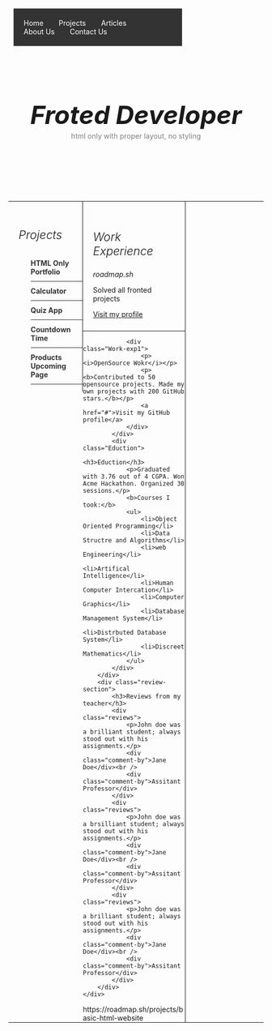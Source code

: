 <!DOCTYPE html>
<html lang="en">
<style>
    h3 {
        font-style: italic;
        font-size: 23px;
        font-weight: 300;
    }

    .main {
        width: auto;
    }

    .navbar {
        width: auto;
        height: 70px;
    }

    .logo {
        width: 30%;
        float: left;
    }

    .nav-items {
        width: 70%;
        float: left;
    }

    .nav-items ul {
        list-style-type: none;
        margin: 10px;
        padding: 20px;
        overflow: hidden;
        background-color: #333333;
    }

    .nav-items li {
        float: left;
        color: #fff;
        padding: 0px 30px 0px 0px;
    }

    .nav-items li a {
        display: block;
        color: white;
        text-align: center;
        padding: 16px;
        text-decoration: none;
    }

    .nav-items li a:hover {
        background-color: #111111;
    }

    .slider {
        height: 250px;
        text-align: center;
        border-bottom: 1px solid;
    }

    .slider h1 {
        padding-top: 50px;
        font-style: italic;
        font-size: 50px;
        margin-bottom: 1px;
    }

    .slider p {
        margin-top: 3px;
        color: gray;
    }

    .about-section {
        width: 100%;
        border-bottom: 1px solid;
        float: left;

    }

    .Projects {
        width: 25%;
        float: left;
        border-right: 1px solid;
        padding: 20px 0px 0px 20px;
    }

    .Projects ul {
        list-style-type: none;
        overflow: hidden;

    }

    .Projects li {
        color: #333333;
        padding: 10px 0px 10px 0px;
        border-bottom: 1px solid;
    }

    .Work-exp {
        width: 40%;
        float: left;

        border-right: 1px solid;
    }

    .Work-exp1 {
        padding: 24px 20px;
        border-bottom: 1px solid;
    }

    .Eduction {
        width: 30%;
        float: left;
        padding: 20px;
    }

    .Eduction ul {
        list-style-type: none;
        overflow: hidden;

    }

    .Eduction li {

        padding: 10px 0px 0px 0px;

    }

    .review-section {
        float: left;
        padding: 20px;
    }

    .reviews {
        width: 17%;
        border: 1px solid;
        border-radius: 40px;
        float: left;
        padding: 38px 56px;
        margin: 2px 48px;
        align-items: center;
    }

    .comment-by {
        color: gray;
        line-height: 2px;
    }
</style>

<head>
    <meta charset="UTF-8">
    <meta name="viewport" content="width=device-width, initial-scale=1.0">
    <title>Basic Website Design</title>
</head>

<body>
    <div class="main">
        <div class="navbar">
            <div class="logo">
                <img src="">
            </div>
            <div class="nav-items">
                <ul>
                    <li>Home</li>
                    <li>Projects</li>
                    <li>Articles</li>
                    <li>About Us</li>
                    <li>Contact Us</li>
                </ul>
            </div>
        </div>
        <div class="slider">
            <h1>Froted Developer</h1>
            <p>html only with proper layout, no styling</p>
        </div>
        <div class="about-section">
            <div class="Projects">
                <h3>Projects</h3>
                <ul>
                    <li><b>HTML Only Portfolio</b></li>
                    <li><b>Calculator</b></li>
                    <li><b>Quiz App</b></li>
                    <li> <b>Countdown Time</b></li>
                    <li><b>Products Upcoming Page</b></li>
                </ul>
            </div>
            <div class="Work-exp">
                <div class="Work-exp1">
                    <h3>Work Experience</h3>
                    <i>roadmap.sh</i>
                    <p>Solved all fronted projects</p>
                    <a href="#">Visit my profile</a>
                </div>

                <div class="Work-exp1">
                    <p><i>OpenSource Wokr</i></p>
                    <p><b>Contributed to 50 opensource projects. Made my own projects with 200 GitHub stars.</b></p>
                    <a href="#">Visit my GitHub profile</a>
                </div>
            </div>
            <div class="Eduction">
                <h3>Eduction</h3>
                <p>Graduated with 3.76 out of 4 CGPA. Won Acme Hackathon. Organized 30 sessions.</p>
                <b>Courses I took:</b>
                <ul>
                    <li>Object Oriented Programming</li>
                    <li>Data Structre and Algorithms</li>
                    <li>web Engineering</li>
                    <li>Artifical Intelligence</li>
                    <li>Human Computer Intercation</li>
                    <li>Computer Graphics</li>
                    <li>Database Management System</li>
                    <li>Distrbuted Database System</li>
                    <li>Discreet Mathematics</li>
                </ul>
            </div>
        </div>
        <div class="review-section">
            <h3>Reviews from my teacher</h3>
            <div class="reviews">
                <p>John doe was a brilliant student; always stood out with his assignments.</p>
                <div class="comment-by">Jane Doe</div><br />
                <div class="comment-by">Assitant Professor</div>
            </div>
            <div class="reviews">
                <p>John doe was a brsilliant student; always stood out with his assignments.</p>
                <div class="comment-by">Jane Doe</div><br />
                <div class="comment-by">Assitant Professor</div>
            </div>
            <div class="reviews">
                <p>John doe was a brilliant student; always stood out with his assignments.</p>
                <div class="comment-by">Jane Doe</div><br />
                <div class="comment-by">Assitant Professor</div>
            </div>
        </div>
    </div>

</body>

</html>
https://roadmap.sh/projects/basic-html-website
